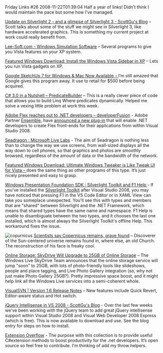 Friday Links #26
2008-11-22T01:39:04
Half a year of links! Didn’t think I would maintain the pace but some how I’ve managed.

[Update on Silverlight 2 - and a glimpse of Silverlight 3 - ScottGu's Blog](http://weblogs.asp.net/scottgu/archive/2008/11/16/update-on-silverlight-2-and-a-glimpse-of-silverlight-3.aspx) – Scott talks about some of the stuff we might see in Silverlight 3, like hardware accelerated graphics. This is something my current project at work could really benefit from.

[Lee-Soft.com - Windows Simulation Software](http://www.lee-soft.com/) – Several programs to give you Vista features on your XP system.

[Featured Windows Download: Install the Windows Vista Sidebar in XP](http://lifehacker.com/5089081/install-the-windows-vista-sidebar-in-xp) – Lets you run Vista gadgets on XP.

[Google SketchUp 7 for Windows & Mac Now Available – ](http://www.labnol.org/software/download-google-sketchup-7/5428/)I’m still amazed that Google gives this program away. It use to retail for $500 before being acquired.

[C# 3.0 in a Nutshell – PredicateBuilder](http://www.albahari.com/nutshell/predicatebuilder.aspx) – This is a really clever piece of code that allows you to build Linq Where predicates dynamically. Helped me solve a vexing little problem at work this week.

[Adobe Flex reaches out to .NET developers – developerFusion](http://www.developerfusion.com/news/article/9274/adobe-flex-reaches-out-to-net-developers/) - Adobe Partner [Ensemble](http://www.ensemble.com/), have [announced a new plug-in](http://www.ensemble.com/products/Tofino/index.php) that will enable .NET developers to create Flex front-ends for their applications from within Visual Studio 2008.

[Seadragon : Microsoft Live Labs](http://livelabs.com/seadragon/) - The aim of Seadragon is nothing less than to change the way we use screens, from wall-sized displays all the way down to cell phones, so that graphics and photos are smoothly browsed, regardless of the amount of data or the bandwidth of the network.

[Featured Windows Download: Ultimate Windows Tweaker is Like Tweak UI for Vista – ](http://lifehacker.com/5093039/ultimate-windows-tweaker-is-like-tweak-ui-for-vista)does the same thing as other programs of this type. It’s just nicely presented and easy to grasp.

[Windows Presentation Foundation SDK : Silverlight Toolkit and F1 Help ](http://blogs.msdn.com/wpfsdk/archive/2008/11/19/silverlight-toolkit-and-f1-help.aspx)- If you've installed the [Silverlight Toolkit](http://www.codeplex.com/Silverlight) after Visual Studio 2008, you may have noticed that pressing F1 in the VS Code Editor or in XAML View can take you someplace unexpected. You'll see this with types and members that are "shared" between Silverlight and the .NET Framework, which means that shared types have the same name and namespace. F1 Help is unable to disambiguate between the two types, and it chooses the last one installed, which is almost always the Silverlight Toolkit's offline Help. This workaround fixes the issue.

![copurnicus](http://mike-ward.net/content/images/blog/FridayLinks26_113AC/copurnicus.jpg) [Scientists say Copernicus remains, grave found](http://www.southernledger.com/ap/198640/Scientists_say_Copernicus_remains_grave_found) – Discoverer of the Sun-centered universe remains found in, where else, an old Church. The reconstruction of his face is freaky cool.

[Online Storage: SkyDrive Will Upgrade to 25GB of Online Storage](http://lifehacker.com/5094242/skydrive-will-upgrade-to-25gb-of-online-storage) – The Windows Live SkyDrive Team announces that the online storage service will jump "soon" to 25GB, with lots of photo-friendly tools like slideshows, people and place tagging, and Live Photo Gallery integration (so, why not just make Photo Gallery 25GB?). Pretty impressive space boost, and it might help link all the Windows Live services into a semi-coherent whole.

[VisualSVN | Version 1.6 Release Notes](http://www.visualsvn.com/visualsvn/changes/1.6/) – New features include Quick Revert, Editor-aware status and Hot switch.

[jQuery Intellisense in VS 2008 - ScottGu's Blog](http://weblogs.asp.net/scottgu/archive/2008/11/21/jquery-intellisense-in-vs-2008.aspx) - Over the last few weeks we've been working with the jQuery team to add great jQuery intellisense support within Visual Studio 2008 and Visual Web Developer 2008 Express (which is free). This is now available to download and use. See the blog entry for steps on how to install.

[Extension Overflow](http://www.codeplex.com/extensionoverflow) - The purpose with this collection is to provide useful C#extension methods to boost productivity for the .net developers. It’s open source so feel free to contribute. I’m thinking of add my throw helpers.
